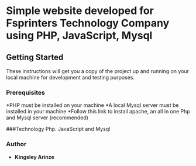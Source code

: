 # Simple website developed for Fsprinters Technology Company using PHP, JavaScript, Mysql

## Getting Started
These instructions will get you a copy of the project up and running on your local machine for development and testing purposes.

### Prerequisites
*PHP must be installed on your machine
*A local Mysql server must be installed in your machine
*Follow this link to install apache, an all in one Php and Mysql server (recommended)

###Technology
Php. JavaScript and Mysql

### Author
* **Kingsley Arinze**

